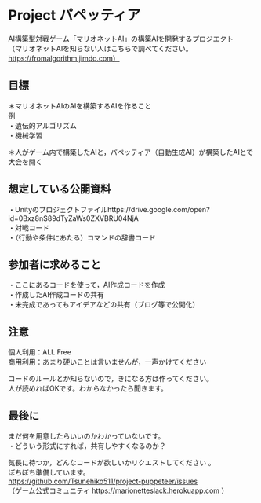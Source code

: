 # Project パペッティア  
AI構築型対戦ゲーム「マリオネットAI」の構築AIを開発するプロジエクト  
（マリオネットAIを知らない人はこちらで調べてください。https://fromalgorithm.jimdo.com）

## 目標
＊マリオネットAIのAIを構築するAIを作ること  
例  
・遺伝的アルゴリズム  
・機械学習  

＊人がゲーム内で構築したAIと，パペッティア（自動生成AI）が構築したAIとで大会を開く  

## 想定している公開資料
・Unityのプロジェクトファイルhttps://drive.google.com/open?id=0Bxz8nS89dTyZaWs0ZXVBRU04NjA  
・対戦コード  
・（行動や条件にあたる）コマンドの辞書コード

## 参加者に求めること
・ここにあるコードを使って，AI作成コードを作成  
・作成したAI作成コードの共有  
・未完成であってもアイデアなどの共有（ブログ等で公開化）  
  
## 注意
個人利用：ALL Free  
商用利用：あまり硬いことは言いませんが，一声かけてください  

コードのルールとか知らないので，きになる方は作ってください。  
人が読めればOKです。わからなかったら聞きます。

## 最後に
まだ何を用意したらいいのかわかっていないです。  
・どういう形式にすれば，共有しやすくなるのか？

気長に待つか，どんなコードが欲しいかリクエストしてください 。  
ぼちぼち準備しています。  
https://github.com/Tsunehiko511/project-puppeteer/issues  
（ゲーム公式コミュニティ https://marionetteslack.herokuapp.com ）
